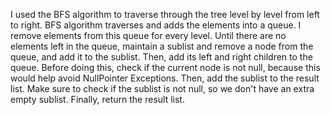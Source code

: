I used the BFS algorithm to traverse through the tree level by level from left to right. BFS algorithm traverses and adds the elements into a queue. I remove elements from this queue for every level. Until there are no elements left in the queue, maintain a sublist and remove a node from the queue, and add it to the sublist. Then, add its left and right children to the queue. Before doing this, check if the current node is not null, because this would help avoid NullPointer Exceptions. Then, add the sublist to the result list. Make sure to check if the sublist is not null, so we don't have an extra empty sublist. Finally, return the result list.
